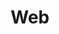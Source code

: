 ---
title: "Web"
weight: 8
links:
- title: "Favicon Generator"
  link: "https://realfavicongenerator.net"
- title: "Modern Javascript: Everything you missed over the last 10 years"
  link: "https://turriate.com/articles/modern-javascript-everything-you-missed-over-10-years"
- title: "Beautiful CSS box-shadow examples"
  link: "https://getcssscan.com/css-box-shadow-examples"
- title: "Over 1900 pixel-perfect icons for web design"
  link: "https://tabler-icons.io"
- title: "RSS Feed Best Practises"
  link: "https://kevincox.ca/2022/05/06/rss-feed-best-practices/"
- title: "The Open Graph protocol"
  link: "https://ogp.me"
- title: "No-Class CSS Frameworks"
  link: "https://css-tricks.com/no-class-css-frameworks/"
---
